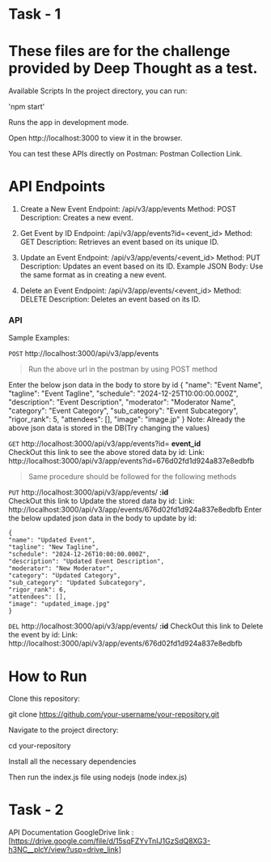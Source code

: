 # Task - 1

# These files are for the challenge provided by Deep Thought as a test.

Available Scripts
In the project directory, you can run:

 'npm start'

Runs the app in development mode.

Open http://localhost:3000 to view it in the browser.

You can test these APIs directly on Postman: Postman Collection Link.

# API Endpoints

1. Create a New Event
Endpoint: /api/v3/app/events
Method: POST
Description: Creates a new event.

2. Get Event by ID
Endpoint: /api/v3/app/events?id=<event_id>
Method: GET
Description: Retrieves an event based on its unique ID.

3. Update an Event
Endpoint: /api/v3/app/events/<event_id>
Method: PUT
Description: Updates an event based on its ID.
Example JSON Body: Use the same format as in creating a new event.

4. Delete an Event
Endpoint: /api/v3/app/events/<event_id>
Method: DELETE
Description: Deletes an event based on its ID.

### API
 Sample Examples:

 `POST`  http://localhost:3000/api/v3/app/events 
 >Run the above url in the postman by using POST method
 
 Enter the below json data in the body to store by id
 {
     "name": "Event Name",
    "tagline": "Event Tagline",
    "schedule": "2024-12-25T10:00:00.000Z",
    "description": "Event Description",
    "moderator": "Moderator Name",
    "category": "Event Category",
    "sub_category": "Event Subcategory",
    "rigor_rank": 5,
    "attendees": [],
    "image": "image.jp"
}
Note: Already the above json data is stored in the DB(Try changing the values)

 `GET`  http://localhost:3000/api/v3/app/events?id= **event_id** \
        CheckOut this link to see the above stored data by id: 
        Link: http://localhost:3000/api/v3/app/events?id=676d02fd1d924a837e8edbfb

>Same procedure should be followed for the following methods 

 `PUT`  http://localhost:3000/api/v3/app/events/ **:id** \
        CheckOut this link to Update the stored data by id:
        Link: http://localhost:3000/api/v3/app/events/676d02fd1d924a837e8edbfb
        Enter the below updated json data in the body to update by id:

    {
    "name": "Updated Event",
    "tagline": "New Tagline",
    "schedule": "2024-12-26T10:00:00.000Z",
    "description": "Updated Event Description",
    "moderator": "New Moderator",
    "category": "Updated Category",
    "sub_category": "Updated Subcategory",
    "rigor_rank": 6,
    "attendees": [],
    "image": "updated_image.jpg"
    }

  
 `DEL`  http://localhost:3000/api/v3/app/events/ **:id** 
        CheckOut this link to Delete the event by id:
        Link: http://localhost:3000/api/v3/app/events/676d02fd1d924a837e8edbfb

# How to Run

Clone this repository:

git clone https://github.com/your-username/your-repository.git

Navigate to the project directory:

cd your-repository

Install all the necessary dependencies

Then run the index.js file using nodejs (node index.js)

# Task - 2

API Documentation GoogleDrive link : [https://drive.google.com/file/d/15sqFZYvTnIJ1GzSdQ8XG3-h3NC__plcY/view?usp=drive_link]